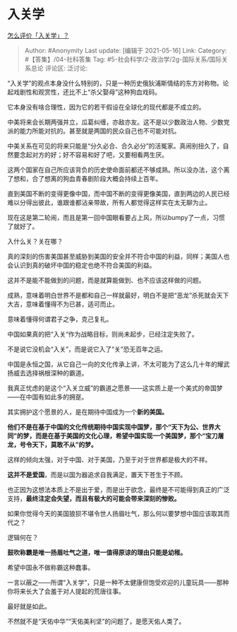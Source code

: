 # 入关学
[怎么评价「入关学」？](https://www.zhihu.com/question/374432304/answer/1111649768)

> Author: #Anonymity
> Last update: [编辑于 2021-05-16]
> Link:
> Category: #【答集】/04-社科答集
> Tag: #5-社会科学/2-政治学/2g-国际关系/国际关系总论 
> 评论区:
> 泛讨论:

“入关学”的观点本身没什么特别的，只是一种历史俄狄浦斯情结的东方对称物。论起戏剧性和观赏性，还比不上“杀父娶母”这种狗血戏码。

它本身没有啥合理性，因为它的若干假设在全球化的现代都是不成立的。

中美将来会长期两强并立，瓜葛纠缠，亦敌亦友。这不是以少数政治人物、少数党派的能力所能对抗的。甚至就是两国的民众自己也不可能对抗。

中美关系在可见的将来只能是“分久必合、合久必分”的活冤家。真闹别扭久了，自然要念起对方的好；好不容易和好了吧，又要相看两生厌。

这两个国家在自己所应该背负的历史使命面前都还不够成熟。所以没办法，这个离了想和，合了想离的狗血青春剧阶段大概会持续上百年。

直到美国不断的变得更像中国，而中国不断的变得更像美国，直到两边的人民已经难以分得出彼此，谁跟谁都沾亲带故，所有人都觉得这样实在太无聊为止。

现在这是第二轮闹，而且是第一回中国眼看要占上风，所以bumpy了一点，习惯了就好了。

入什么关？关在哪？

真的深刻的伤害美国甚至威胁到美国的安全并不符合中国的利益，同样；美国人也会认识到真的破坏中国的稳定也绝不符合美国的利益。

这并不是能不能做到的问题，而是就算能做到、也不应该这样做的问题。

成熟，意味着明白世界不是都和自己一样就最好，明白不是把“恶龙”杀死就会天下大吉，意味着懂得不为已甚，适可而止。

意味着懂得何谓君子之争，克己复礼。

中国如果真的把“入关“作为战略目标，则尚未起步，已经注定失败了。

不是说它没机会“入关”，而是说它入了“关”恐无百年之运。

中国是永恒之国，从它自己一向的文化传承上讲，不太可能为了这么几十年的耀武扬威去选择祸根深种的霸道。

我真正忧虑的是这个“入关立威”的霸道之愿景——这实质上是一个美式的帝国梦——在中国有如此多的拥趸。

其实拥护这个愿景的人，是在期待中国成为一个**新的美国。**

**他们不是在基于中国的文化传统期待中国实现中国梦，那个“天下为公、世界大同”的梦，而是在基于美国的文化心理，希望中国实现一个美国梦，那个“宝刀屠龙，号令天下，莫敢不从”的梦。**

这样的倾向太强，对于中国、对于美国，乃至于对于世界都是极大的不祥。

**这并不是爱国**，而是以国为器追求自我满足，置天下苍生于不顾。

也正因为这想法本质上不是出于爱，而是出于欲念，最终是不可能得到真正的广泛支持，**最终注定会失望，而且有极大的可能会带来深刻的惨败。**

如果你觉得今天的美国狼狈不堪令世人扬眉吐气，那么何以要梦想中国应该取其而代之？

逻辑何在？

**鼓吹称霸是唯一扬眉吐气之道，唯一值得原谅的理由只能是幼稚。**

希望中国永不做称霸这种蠢事。

一言以蔽之——所谓“入关学”，只是一种不太健康但饱受欢迎的儿童玩具——那种你将来长大了会羞于对人提起的荒唐往事。

最好就是如此。

不然就不是“天佑中华”“天佑美利坚”的问题了，是愿天佑人类了。
